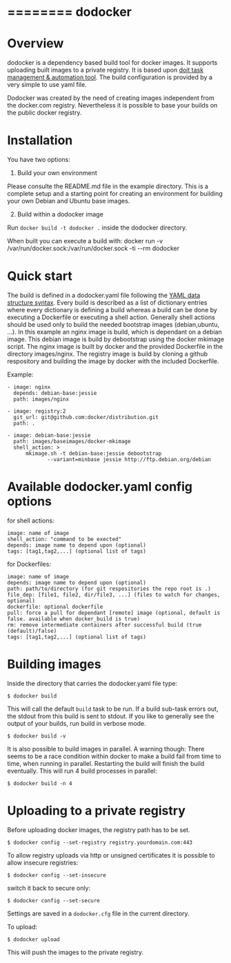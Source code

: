========
dodocker
========

Overview
========

dodocker is a dependency based build tool for docker images. It supports uploading 
built images to a private registry. It is based upon [doit task management & automation tool](http://pydoit.org/). 
The build configuration is provided by a very simple to use yaml file.

Dodocker was created by the need of creating images independent from the docker.com registry. Nevertheless it is
possible to base your builds on the public docker registry.

Installation
============

You have two options:

1. Build your own environment

Please consulte the README.md file in the example directory. This is a complete setup and a starting
point for creating an environment for building your own Debian and Ubuntu base images.

2. Build within a dodocker image

Run `docker build -t dodocker .` inside the dodocker directory. 

When built you can execute a build with:
docker run -v /var/run/docker.sock:/var/run/docker.sock -ti --rm dodocker


Quick start
===========

The build is defined in a dodocker.yaml file following the
[YAML data structure syntax](http://www.yaml.org/start.html). Every build is described as a list of dictionary
entries where every dictionary is defining a build whereas a build can be done by executing a Dockerfile
or executing a shell action. Generally shell actions should be used only to build the needed bootstrap
images (debian,ubuntu, ...). In this example an nginx image is build, which is dependant on a debian image.
This debian image is build by debootstrap using the docker mkimage script. The nginx image is built by docker
and the provided Dockerfile in the directory images/nginx. The registry image is build by cloning a github
respository and building the image by docker with the included Dockerfile.

Example:

    - image: nginx
      depends: debian-base:jessie
      path: images/nginx
     
    - image: registry:2
      git_url: git@github.com:docker/distribution.git
      path: .

    - image: debian-base:jessie
      path: images/baseimages/docker-mkimage
      shell_action: >
          mkimage.sh -t debian-base:jessie debootstrap
	             --variant=minbase jessie http://ftp.debian.org/debian
		     

Available dodocker.yaml config options
======================================

for shell actions:

    image: name of image
    shell_action: "command to be exected" 
    depends: image name to depend upon (optional)
    tags: [tag1,tag2,...] (optional list of tags)

for Dockerfiles:

    image: name of image
    depends: image name to depend upon (optional)
    path: path/to/directory (for git respositories the repo root is .) 
    file_dep: [file1, file2, dir/file3, ...] (files to watch for changes, optional)
    dockerfile: optional dockerfile
    pull: force a pull for dependant [remote] image (optional, default is false. available when docker_build is true)
    rm: remove intermediate containers after successful build (true (default)/false) 
    tags: [tag1,tag2,...] (optional list of tags)

Building images
===============

Inside the directory that carries the dodocker.yaml file type:

    $ dodocker build

This will call the default `build` task to be run. If a build sub-task errors out, the stdout
from this build is sent to stdout. If you like to generally see the output of your builds, run
build in verbose mode.

    $ dodocker build -v

It is also possible to build images in parallel. A warning though: There seems to be a race
condition within docker to make a build fail from time to time, when running in parallel.
Restarting the build will finish the build eventually.
This will run 4 build processes in parallel:

    $ dodocker build -n 4

Uploading to a private registry
===============================

Before uploading docker images, the registry path has to be set.

    $ dodocker config --set-registry registry.yourdomain.com:443

To allow registry uploads via http or unsigned certificates it is possible to allow insecure
registries:

    $ dodocker config --set-insecure

switch it back to secure only:

    $ dodocker config --set-secure

Settings are saved in a `dodocker.cfg` file in the current directory.

To upload:

    $ dodocker upload

This will push the images to the private registry.



